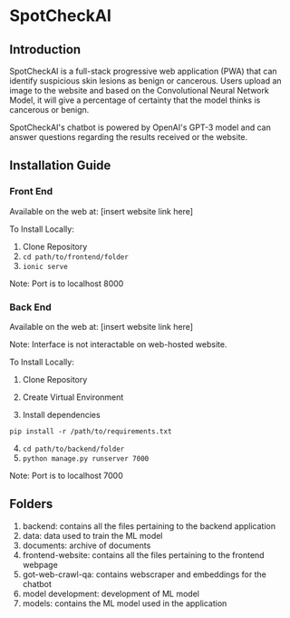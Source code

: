 # SpotCheckAI

## Introduction

SpotCheckAI is a full-stack progressive web application (PWA) that can identify suspicious skin lesions as benign or cancerous. Users upload an image to the website and based on the Convolutional Neural Network Model, it will give a percentage of certainty that the model thinks is cancerous or benign.

SpotCheckAI's chatbot is powered by OpenAI's GPT-3 model and can answer questions regarding the results received or the website.

## Installation Guide

### Front End

Available on the web at: [insert website link here]

To Install Locally:

1. Clone Repository
2. ```cd path/to/frontend/folder```
3. ```ionic serve```

Note: Port is to localhost 8000


### Back End

Available on the web at: [insert website link here]

Note: Interface is not interactable on web-hosted website.

To Install Locally:

1. Clone Repository

2. Create Virtual Environment

3. Install dependencies

```
pip install -r /path/to/requirements.txt
```
4. ```cd path/to/backend/folder```
5. ```python manage.py runserver 7000```

Note: Port is to localhost 7000

## Folders

1. backend: contains all the files pertaining to the backend application
2. data: data used to train the ML model
3. documents: archive of documents
4. frontend-website: contains all the files pertaining to the frontend webpage
5. got-web-crawl-qa: contains webscraper and embeddings for the chatbot
6. model development: development of ML model
7. models: contains the ML model used in the application
